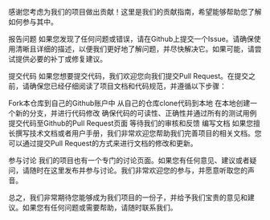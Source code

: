 感谢您考虑为我们的项目做出贡献！这里是我们的贡献指南，希望能够帮助您了解如何参与其中。

报告问题
如果您发现了任何问题或错误，请在Github上提交一个Issue。请确保使用清晰且详细的描述，以便我们更好地了解问题，并尽快解决它。如果可能，请尝试提供必要的补丁或修复建议。

提交代码
如果您想要提交代码，我们欢迎您向我们提交Pull Request。在提交之前，请确保您已经仔细阅读了项目文档和代码规范，并遵循以下步骤：

Fork本仓库到自己的Github账户中
从自己的仓库clone代码到本地
在本地创建一个新的分支，并进行代码修改
确保代码的可读性、正确性并通过所有的测试用例
提交代码至Github的Pull Request页面
等待我们的审核和反馈
编写文档
如果您擅长撰写技术文档或者用户手册，我们非常欢迎您帮助我们完善项目的相关文档。您可以通过提交Pull Request的方式来进行文档的修改和更新。

参与讨论
我们的项目也有一个专门的讨论页面。如果您有任何意见、建议或者疑问，请随时在这里发布并参与讨论。我们非常欢迎您的参与，并愿意听取您的声音。

总之，我们非常期待您能够成为我们项目的一份子，并给予我们宝贵的意见和建议。如果您有任何问题或需要帮助，请随时联系我们。
